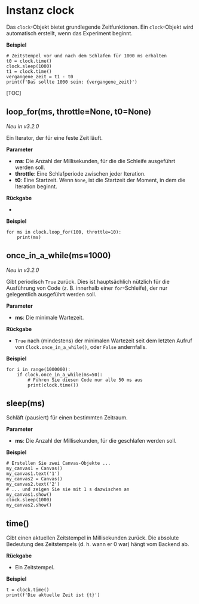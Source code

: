 <div class="ClassDoc YAMLDoc" markdown="1">

# Instanz __clock__

Das `clock`-Objekt bietet grundlegende Zeitfunktionen. Ein `clock`-Objekt wird automatisch erstellt, wenn das Experiment beginnt.

__Beispiel__

~~~ .python
# Zeitstempel vor und nach dem Schlafen für 1000 ms erhalten
t0 = clock.time()
clock.sleep(1000)
t1 = clock.time()
vergangene_zeit = t1 - t0
print(f'Das sollte 1000 sein: {vergangene_zeit}')
~~~

[TOC]

## loop_for(ms, throttle=None, t0=None)

*Neu in v3.2.0*

Ein Iterator, der für eine feste Zeit läuft.

__Parameter__

- **ms**: Die Anzahl der Millisekunden, für die die Schleife ausgeführt werden soll.
- **throttle**: Eine Schlafperiode zwischen jeder Iteration.
- **t0**: Eine Startzeit. Wenn `None`, ist die Startzeit der Moment, in dem die Iteration beginnt.

__Rückgabe__

- 

__Beispiel__

~~~ .python
for ms in clock.loop_for(100, throttle=10):
    print(ms)
~~~



## once_in_a_while(ms=1000)

*Neu in v3.2.0*

Gibt periodisch `True` zurück. Dies ist hauptsächlich nützlich
für die Ausführung 
von Code (z. B. innerhalb einer `for`-Schleife), der nur gelegentlich 
ausgeführt werden soll.

__Parameter__

- **ms**: Die minimale Wartezeit.

__Rückgabe__

- `True` nach (mindestens) der minimalen Wartezeit 
seit dem letzten Aufruf von `Clock.once_in_a_while()`, oder
`False` andernfalls.

__Beispiel__

~~~ .python
for i in range(1000000):
    if clock.once_in_a_while(ms=50):
        # Führen Sie diesen Code nur alle 50 ms aus
        print(clock.time())
~~~



## sleep(ms)

Schläft (pausiert) für einen bestimmten Zeitraum.

__Parameter__

- **ms**: Die Anzahl der Millisekunden, für die geschlafen werden soll.

__Beispiel__

~~~ .python
# Erstellen Sie zwei Canvas-Objekte ...
my_canvas1 = Canvas()
my_canvas1.text('1')
my_canvas2 = Canvas()
my_canvas2.text('2')
# ... und zeigen Sie sie mit 1 s dazwischen an
my_canvas1.show()
clock.sleep(1000)
my_canvas2.show()
~~~



## time()

Gibt einen aktuellen Zeitstempel in Millisekunden zurück. Die absolute Bedeutung des Zeitstempels (d. h. wann er 0 war) hängt vom Backend ab.



__Rückgabe__

- Ein Zeitstempel.

__Beispiel__

~~~ .python
t = clock.time()
print(f'Die aktuelle Zeit ist {t}')
~~~



</div>